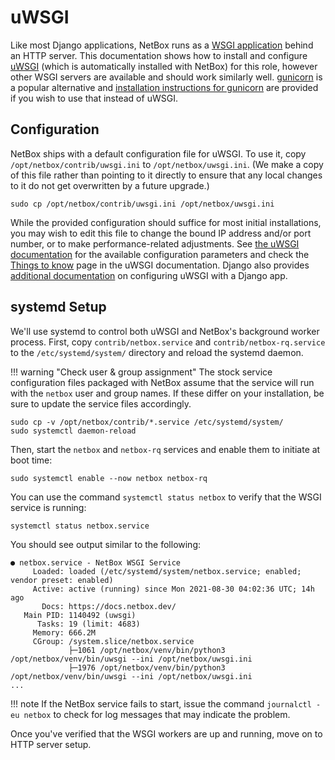 # uWSGI

Like most Django applications, NetBox runs as a [WSGI application](https://en.wikipedia.org/wiki/Web_Server_Gateway_Interface) behind an HTTP server. This documentation shows how to install and configure [uWSGI](https://uwsgi-docs.readthedocs.io/en/latest/) (which is automatically installed with NetBox) for this role, however other WSGI servers are available and should work similarly well.  [gunicorn](http://gunicorn.org/) is a popular alternative and [installation instructions for gunicorn](gunicorn.md) are provided if you wish to use that instead of uWSGI.

## Configuration

NetBox ships with a default configuration file for uWSGI. To use it, copy `/opt/netbox/contrib/uwsgi.ini` to `/opt/netbox/uwsgi.ini`. (We make a copy of this file rather than pointing to it directly to ensure that any local changes to it do not get overwritten by a future upgrade.)

```no-highlight
sudo cp /opt/netbox/contrib/uwsgi.ini /opt/netbox/uwsgi.ini
```

While the provided configuration should suffice for most initial installations, you may wish to edit this file to change the bound IP address and/or port number, or to make performance-related adjustments. See [the uWSGI documentation](https://uwsgi-docs-additions.readthedocs.io/en/latest/Options.html) for the available configuration parameters and check the [Things to know](https://uwsgi-docs.readthedocs.io/en/latest/ThingsToKnow.html) page in the uWSGI documentation.  Django also provides [additional documentation](https://docs.djangoproject.com/en/5.0/howto/deployment/wsgi/uwsgi/) on configuring uWSGI with a Django app.

## systemd Setup

We'll use systemd to control both uWSGI and NetBox's background worker process. First, copy `contrib/netbox.service` and `contrib/netbox-rq.service` to the `/etc/systemd/system/` directory and reload the systemd daemon.

!!! warning "Check user & group assignment"
    The stock service configuration files packaged with NetBox assume that the service will run with the `netbox` user and group names. If these differ on your installation, be sure to update the service files accordingly.

```no-highlight
sudo cp -v /opt/netbox/contrib/*.service /etc/systemd/system/
sudo systemctl daemon-reload
```

Then, start the `netbox` and `netbox-rq` services and enable them to initiate at boot time:

```no-highlight
sudo systemctl enable --now netbox netbox-rq
```

You can use the command `systemctl status netbox` to verify that the WSGI service is running:

```no-highlight
systemctl status netbox.service
```

You should see output similar to the following:

```no-highlight
● netbox.service - NetBox WSGI Service
     Loaded: loaded (/etc/systemd/system/netbox.service; enabled; vendor preset: enabled)
     Active: active (running) since Mon 2021-08-30 04:02:36 UTC; 14h ago
       Docs: https://docs.netbox.dev/
   Main PID: 1140492 (uwsgi)
      Tasks: 19 (limit: 4683)
     Memory: 666.2M
     CGroup: /system.slice/netbox.service
             ├─1061 /opt/netbox/venv/bin/python3 /opt/netbox/venv/bin/uwsgi --ini /opt/netbox/uwsgi.ini
             ├─1976 /opt/netbox/venv/bin/python3 /opt/netbox/venv/bin/uwsgi --ini /opt/netbox/uwsgi.ini
...
```

!!! note
    If the NetBox service fails to start, issue the command `journalctl -eu netbox` to check for log messages that may indicate the problem.

Once you've verified that the WSGI workers are up and running, move on to HTTP server setup.
